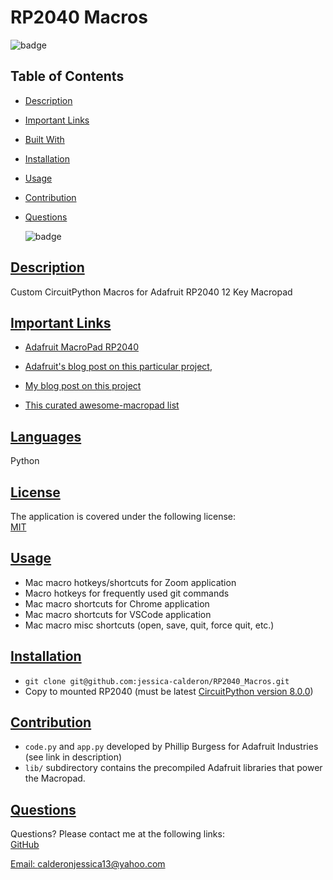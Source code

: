 # RP2040 Macros
![badge](https://img.shields.io/badge/Made%20with%20%E2%99%A5%20by%20-Jessica%20E.%20Calderon-blueviolet)
## Table of Contents

* [Description](#description)
* [Important Links](#important-links)
* [Built With](#languages)
* [Installation](#installation)
* [Usage](#usage)
* [Contribution](#contribution)
* [Questions](#questions)

    ![badge](https://img.shields.io/badge/license-MIT-blue)

## [Description](#table-of-contents)

Custom CircuitPython Macros for Adafruit RP2040 12 Key Macropad

## [Important Links](#table-of-contents)
* [Adafruit MacroPad RP2040](https://cdn-learn.adafruit.com/downloads/pdf/adafruit-macropad-rp2040.pdf)
* [Adafruit's blog post on this particular project](https://blog.adafruit.com/2022/07/27/macros-python-and-a-hotkey-keyboard-macropad-circuitpython-webjessc/),
* [My blog post on this project](https://webjess.code.blog/2022/07/25/macros-python-and-hotkeys/)

* [This curated awesome-macropad list](https://github.com/prcutler/awesome-macropad)

## [Languages](#table-of-contents)

Python

## [License](#table-of-contents)

The application is covered under the following license: <br>
    [MIT](https://choosealicense.com/licenses/MIT)

## [Usage](#table-of-contents)

* Mac macro hotkeys/shortcuts for Zoom application
* Macro hotkeys for frequently used git commands
* Mac macro shortcuts for Chrome application
* Mac macro shortcuts for VSCode application
* Mac macro misc shortcuts (open, save, quit, force quit, etc.)

## [Installation](#table-of-contents)

* `git clone git@github.com:jessica-calderon/RP2040_Macros.git`
* Copy to mounted RP2040 (must be latest [CircuitPython version 8.0.0](https://circuitpython.org/board/adafruit_macropad_rp2040/))

## [Contribution](#table-of-contents)
* `code.py` and `app.py` developed by Phillip Burgess for Adafruit Industries (see link in description)
* `lib/` subdirectory contains the precompiled Adafruit libraries that power the Macropad.

## [Questions](#table-of-contents)

Questions? Please contact me at the following links: <br>
[GitHub](https://github.com/jessica-calderon) <br>

[Email: calderonjessica13@yahoo.com](mailto:calderonjessica13@yahoo.com)
